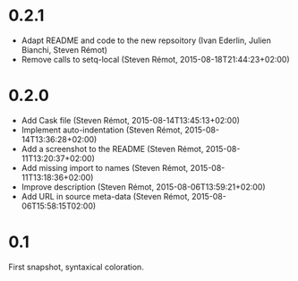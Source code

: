 # 0.2.1

* Adapt README and code to the new repsoitory (Ivan Ederlin, Julien Bianchi, Steven Rémot)
* Remove calls to setq-local (Steven Rémot, 2015-08-18T21:44:23+02:00)

# 0.2.0

* Add Cask file (Steven Rémot, 2015-08-14T13:45:13+02:00)
* Implement auto-indentation (Steven Rémot, 2015-08-14T13:36:28+02:00)
* Add a screenshot to the README (Steven Rémot, 2015-08-11T13:20:37+02:00)
* Add missing import to names (Steven Rémot, 2015-08-11T13:18:36+02:00)
* Improve description (Steven Rémot, 2015-08-06T13:59:21+02:00)
* Add URL in source meta-data (Steven Rémot, 2015-08-06T15:58:15T02:00)

# 0.1

First snapshot, syntaxical coloration.
